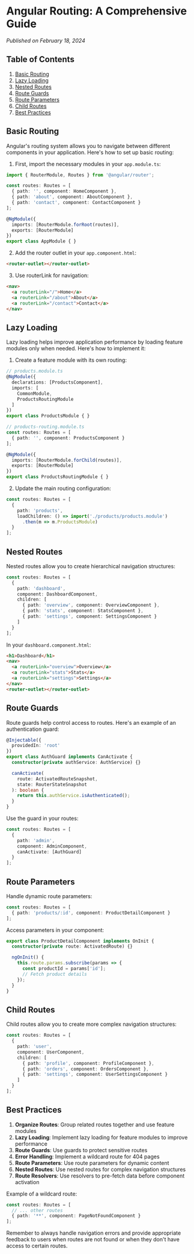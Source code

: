# Angular Routing: A Comprehensive Guide

*Published on February 18, 2024*

## Table of Contents
1. [Basic Routing](#basic-routing)
2. [Lazy Loading](#lazy-loading)
3. [Nested Routes](#nested-routes)
4. [Route Guards](#route-guards)
5. [Route Parameters](#route-parameters)
6. [Child Routes](#child-routes)
7. [Best Practices](#best-practices)

## Basic Routing

Angular's routing system allows you to navigate between different components in your application. Here's how to set up basic routing:

1. First, import the necessary modules in your `app.module.ts`:

```typescript
import { RouterModule, Routes } from '@angular/router';

const routes: Routes = [
  { path: '', component: HomeComponent },
  { path: 'about', component: AboutComponent },
  { path: 'contact', component: ContactComponent }
];

@NgModule({
  imports: [RouterModule.forRoot(routes)],
  exports: [RouterModule]
})
export class AppModule { }
```

2. Add the router outlet in your `app.component.html`:

```html
<router-outlet></router-outlet>
```

3. Use routerLink for navigation:

```html
<nav>
  <a routerLink="/">Home</a>
  <a routerLink="/about">About</a>
  <a routerLink="/contact">Contact</a>
</nav>
```

## Lazy Loading

Lazy loading helps improve application performance by loading feature modules only when needed. Here's how to implement it:

1. Create a feature module with its own routing:

```typescript
// products.module.ts
@NgModule({
  declarations: [ProductsComponent],
  imports: [
    CommonModule,
    ProductsRoutingModule
  ]
})
export class ProductsModule { }

// products-routing.module.ts
const routes: Routes = [
  { path: '', component: ProductsComponent }
];

@NgModule({
  imports: [RouterModule.forChild(routes)],
  exports: [RouterModule]
})
export class ProductsRoutingModule { }
```

2. Update the main routing configuration:

```typescript
const routes: Routes = [
  { 
    path: 'products',
    loadChildren: () => import('./products/products.module')
      .then(m => m.ProductsModule)
  }
];
```

## Nested Routes

Nested routes allow you to create hierarchical navigation structures:

```typescript
const routes: Routes = [
  {
    path: 'dashboard',
    component: DashboardComponent,
    children: [
      { path: 'overview', component: OverviewComponent },
      { path: 'stats', component: StatsComponent },
      { path: 'settings', component: SettingsComponent }
    ]
  }
];
```

In your `dashboard.component.html`:

```html
<h1>Dashboard</h1>
<nav>
  <a routerLink="overview">Overview</a>
  <a routerLink="stats">Stats</a>
  <a routerLink="settings">Settings</a>
</nav>
<router-outlet></router-outlet>
```

## Route Guards

Route guards help control access to routes. Here's an example of an authentication guard:

```typescript
@Injectable({
  providedIn: 'root'
})
export class AuthGuard implements CanActivate {
  constructor(private authService: AuthService) {}

  canActivate(
    route: ActivatedRouteSnapshot,
    state: RouterStateSnapshot
  ): boolean {
    return this.authService.isAuthenticated();
  }
}
```

Use the guard in your routes:

```typescript
const routes: Routes = [
  { 
    path: 'admin',
    component: AdminComponent,
    canActivate: [AuthGuard]
  }
];
```

## Route Parameters

Handle dynamic route parameters:

```typescript
const routes: Routes = [
  { path: 'products/:id', component: ProductDetailComponent }
];
```

Access parameters in your component:

```typescript
export class ProductDetailComponent implements OnInit {
  constructor(private route: ActivatedRoute) {}

  ngOnInit() {
    this.route.params.subscribe(params => {
      const productId = params['id'];
      // Fetch product details
    });
  }
}
```

## Child Routes

Child routes allow you to create more complex navigation structures:

```typescript
const routes: Routes = [
  {
    path: 'user',
    component: UserComponent,
    children: [
      { path: 'profile', component: ProfileComponent },
      { path: 'orders', component: OrdersComponent },
      { path: 'settings', component: UserSettingsComponent }
    ]
  }
];
```

## Best Practices

1. **Organize Routes**: Group related routes together and use feature modules
2. **Lazy Loading**: Implement lazy loading for feature modules to improve performance
3. **Route Guards**: Use guards to protect sensitive routes
4. **Error Handling**: Implement a wildcard route for 404 pages
5. **Route Parameters**: Use route parameters for dynamic content
6. **Nested Routes**: Use nested routes for complex navigation structures
7. **Route Resolvers**: Use resolvers to pre-fetch data before component activation

Example of a wildcard route:

```typescript
const routes: Routes = [
  // ... other routes
  { path: '**', component: PageNotFoundComponent }
];
```

Remember to always handle navigation errors and provide appropriate feedback to users when routes are not found or when they don't have access to certain routes.
